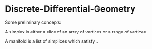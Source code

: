 # Discrete-Differential-Geometry

Some preliminary concepts:

A simplex is either a slice of an array of vertices or a range of vertices. 

A manifold is a list of simplices which satisfy...